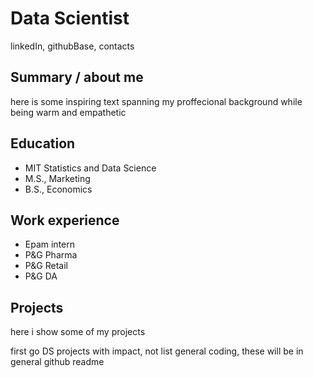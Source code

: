 # Data Scientist
linkedIn, githubBase, contacts

## Summary / about me
here is some inspiring text spanning my proffecional background while being warm and empathetic

## Education
- MIT Statistics and Data Science
- M.S., Marketing
- B.S., Economics

## Work experience
*  Epam intern
* P&G Pharma
* P&G Retail 
* P&G DA

## Projects
here i show some of my projects

first go DS projects with impact, not list general coding, these will be in general github readme
